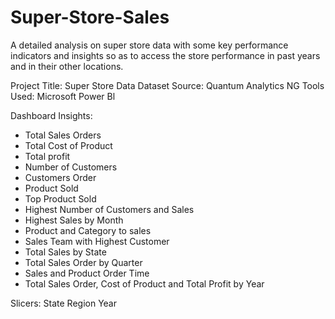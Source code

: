# Super-Store-Sales
A detailed analysis on super store data with some key performance indicators and insights so as to access the store performance in past years and in their other locations. 

Project Title: Super Store Data 
Dataset Source: Quantum Analytics NG 
Tools Used: Microsoft Power Bl

Dashboard Insights:
- Total Sales Orders 
- Total Cost of Product 
- Total profit
- Number of Customers 
- Customers Order 
- Product Sold
- Top Product Sold 
- Highest Number of Customers and Sales
- Highest Sales by Month
- Product and Category to sales
- Sales Team with Highest Customer 
- Total Sales by State 
- Total Sales Order by Quarter 
- Sales and Product Order Time 
- Total Sales Order, Cost of Product and Total Profit by Year 

Slicers:
State
Region
Year
